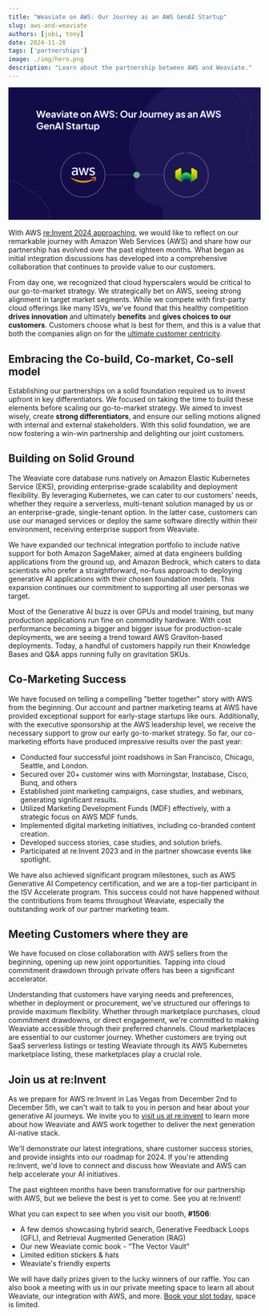 ```yaml
---
title: "Weaviate on AWS: Our Journey as an AWS GenAI Startup"
slug: aws-and-weaviate
authors: [jobi, tony]
date: 2024-11-26
tags: ['partnerships']
image: ./img/hero.png
description: "Learn about the partnership between AWS and Weaviate."
---
```


![AWS and Weaviate](./img/hero.png)

With AWS [re:Invent 2024 approaching](https://reinvent.awsevents.com/), we would like to reflect on our remarkable journey with Amazon Web Services (AWS) and share how our partnership has evolved over the past eighteen months. What began as initial integration discussions has developed into a comprehensive collaboration that continues to provide value to our customers.

From day one, we recognized that cloud hyperscalers would be critical to our go-to-market strategy. We strategically bet on AWS, seeing strong alignment in target market segments. While we compete with first-party cloud offerings like many ISVs, we've found that this healthy competition **drives innovation** and ultimately **benefits** and **gives choices to our customers**. Customers choose what is best for them, and this is a value that both the companies align on for the [ultimate customer centricity](https://aws.amazon.com/executive-insights/content/the-imperatives-of-customer-centric-innovation/).

## Embracing the Co-build, Co-market, Co-sell model

Establishing our partnerships on a solid foundation required us to invest upfront in key differentiators. We focused on taking the time to build these elements before scaling our go-to-market strategy. We aimed to invest wisely, create **strong differentiators**, and ensure our selling motions aligned with internal and external stakeholders. With this solid foundation, we are now fostering a win-win partnership and delighting our joint customers.

## Building on Solid Ground

The Weaviate core database runs natively on Amazon Elastic Kubernetes Service (EKS), providing enterprise-grade scalability and deployment flexibility. By leveraging Kubernetes, we can cater to our customers' needs, whether they require a serverless, multi-tenant solution managed by us or an enterprise-grade, single-tenant option. In the latter case, customers can use our managed services or deploy the same software directly within their environment, receiving enterprise support from Weaviate.

We have expanded our technical integration portfolio to include native support for both Amazon SageMaker, aimed at data engineers building applications from the ground up, and Amazon Bedrock, which caters to data scientists who prefer a straightforward, no-fuss approach to deploying generative AI applications with their chosen foundation models. This expansion continues our commitment to supporting all user personas we target.

Most of the Generative AI buzz is over GPUs and model training, but many production applications run fine on commodity hardware. With cost performance becoming a bigger and bigger issue for production-scale deployments, we are seeing a trend toward AWS Graviton-based deployments. Today, a handful of customers happily run their Knowledge Bases and Q&A apps running fully on gravitation SKUs. 

## Co-Marketing Success

We have focused on telling a compelling "better together" story with AWS from the beginning. Our account and partner marketing teams at AWS have provided exceptional support for early-stage startups like ours. Additionally, with the executive sponsorship at the AWS leadership level, we receive the necessary support to grow our early go-to-market strategy. So far, our co-marketing efforts have produced impressive results over the past year:

* Conducted four successful joint roadshows in San Francisco, Chicago, Seattle, and London.  
* Secured over 20+ customer wins with Morningstar, Instabase, Cisco, Bunq, and others  
* Established joint marketing campaigns, case studies, and webinars, generating significant results.  
* Utilized Marketing Development Funds (MDF) effectively, with a strategic focus on AWS MDF funds.  
* Implemented digital marketing initiatives, including co-branded content creation.  
* Developed success stories, case studies, and solution briefs.  
* Participated at re:Invent 2023 and in the partner showcase events like spotlight.

We have also achieved significant program milestones, such as AWS Generative AI Competency certification, and we are a top-tier participant in the ISV Accelerate program. This success could not have happened without the contributions from teams throughout Weaviate, especially the outstanding work of our partner marketing team.

## Meeting Customers where they are

We have focused on close collaboration with AWS sellers from the beginning, opening up new joint opportunities. Tapping into cloud commitment drawdown through private offers has been a significant accelerator.

Understanding that customers have varying needs and preferences, whether in deployment or procurement, we've structured our offerings to provide maximum flexibility. Whether through marketplace purchases, cloud commitment drawdowns, or direct engagement, we're committed to making Weaviate accessible through their preferred channels. Cloud marketplaces are essential to our customer journey. Whether customers are trying out SaaS serverless listings or testing Weaviate through its AWS Kubernetes marketplace listing, these marketplaces play a crucial role.

## Join us at re:Invent

As we prepare for AWS re:Invent in Las Vegas from December 2nd to December 5th, we can't wait to talk to you in person and hear about your generative AI journeys. We invite you to [visit us at re:invent](https://events.weaviate.io/aws-reinvent-2024) to learn more about how Weaviate and AWS work together to deliver the next generation AI-native stack.

We'll demonstrate our latest integrations, share customer success stories, and provide insights into our roadmap for 2024. If you're attending re:Invent, we'd love to connect and discuss how Weaviate and AWS can help accelerate your AI initiatives.

The past eighteen months have been transformative for our partnership with AWS, but we believe the best is yet to come. See you at re:Invent!

What you can expect to see when you visit our booth, **#1506**:

* A few demos showcasing hybrid search, Generative Feedback Loops (GFL), and Retrieval Augmented Generation (RAG)  
* Our new Weaviate comic book \- “The Vector Vault”  
* Limited edition stickers & hats  
* Weaviate's friendly experts

We will have daily prizes given to the lucky winners of our raffle. You can also book a meeting with us in our private meeting space to learn all about Weaviate, our integration with AWS, and more. [Book your slot today](https://calendly.com/events-weaviate/weaviate-aws-reinvent), space is limited.

